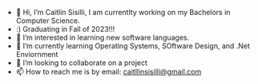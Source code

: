- 👋 Hi, I’m Caitlin Sisilli, I am currentlty working on my Bachelors in Computer Science.
- :) Graduating in Fall of 2023!!!
- 👀 I’m interested in learning new software languages.
- 🌱 I’m currently learning Operating Systems, SOftware Design, and .Net Enviornment
- 💞️ I’m looking to collaborate on a project
- 📫 How to reach me is by email: caitllinsisilli@gmail.com

<!---
csisilli/csisilli is a ✨ special ✨ repository because its `README.md` (this file) appears on your GitHub profile.
You can click the Preview link to take a look at your changes.
--->
